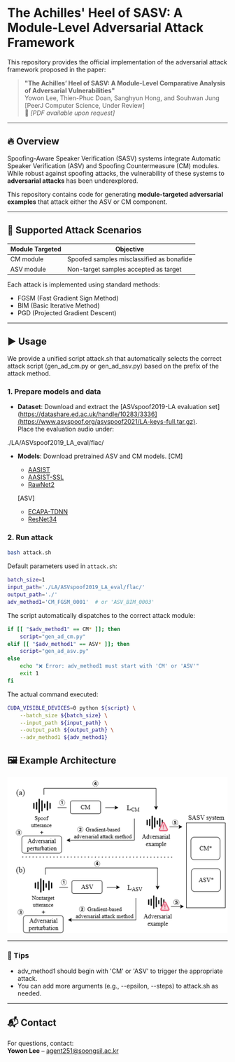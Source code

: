 # The Achilles' Heel of SASV: A Module-Level Adversarial Attack Framework

This repository provides the official implementation of the adversarial attack framework proposed in the paper:

> **"The Achilles’ Heel of SASV: A Module-Level Comparative Analysis of Adversarial Vulnerabilities"**  
> Yowon Lee, Thien-Phuc Doan, Sanghyun Hong, and Souhwan Jung  
> [PeerJ Computer Science, Under Review]  
> 📄 *[PDF available upon request]*

---

## 🔥 Overview

Spoofing-Aware Speaker Verification (SASV) systems integrate Automatic Speaker Verification (ASV) and Spoofing Countermeasure (CM) modules. While robust against spoofing attacks, the vulnerability of these systems to **adversarial attacks** has been underexplored.

This repository contains code for generating **module-targeted adversarial examples** that attack either the ASV or CM component.

---

## 🧪 Supported Attack Scenarios

| Module Targeted | Objective |
|------------------|-----------|
| CM module | Spoofed samples misclassified as bonafide |
| ASV module | Non-target samples accepted as target |

Each attack is implemented using standard methods:
- FGSM (Fast Gradient Sign Method)
- BIM (Basic Iterative Method)
- PGD (Projected Gradient Descent)

---
## ▶️ Usage

We provide a unified script attack.sh that automatically selects the correct attack script (gen_ad_cm.py or gen_ad_asv.py) based on the prefix of the attack method.

### 1. Prepare models and data

- **Dataset**: Download and extract the [ASVspoof2019-LA evaluation set](https://datashare.ed.ac.uk/handle/10283/3336](https://www.asvspoof.org/asvspoof2021/LA-keys-full.tar.gz).  
  Place the evaluation audio under:

  
./LA/ASVspoof2019_LA_eval/flac/


- **Models**: Download pretrained ASV and CM models.
  [CM]
  - [AASIST](https://github.com/clovaai/aasist.git)
  - [AASIST-SSL](https://dl.fbaipublicfiles.com/fairseq/wav2vec/xlsr2_300m.pt)
  - [RawNet2](https://github.com/asvspoof-challenge/2021/blob/main/LA/Baseline-RawNet2/README.md)
    
  [ASV]
  - [ECAPA-TDNN](https://github.com/TaoRuijie/ECAPA-TDNN.git)
  - [ResNet34](https://github.com/eurecom-asp/sasv-joint-optimisation.git)

### 2. Run attack

```bash
bash attack.sh
```

Default parameters used in `attack.sh`:

```bash
batch_size=1
input_path='./LA/ASVspoof2019_LA_eval/flac/'
output_path='./'
adv_method1='CM_FGSM_0001'  # or 'ASV_BIM_0003'
```

The script automatically dispatches to the correct attack module:

```bash
if [[ "$adv_method1" == CM* ]]; then
    script="gen_ad_cm.py"
elif [[ "$adv_method1" == ASV* ]]; then
    script="gen_ad_asv.py"
else
    echo "❌ Error: adv_method1 must start with 'CM' or 'ASV'"
    exit 1
fi
```

The actual command executed:

```bash
CUDA_VISIBLE_DEVICES=0 python ${script} \
    --batch_size ${batch_size} \
    --input_path ${input_path} \
    --output_path ${output_path} \
    --adv_method1 ${adv_method1}
```


## 🖼️ Example Architecture

![SASV Attack Pipeline](figures/fig1.png)

---

### 📌 Tips

- adv_method1 should begin with 'CM' or 'ASV' to trigger the appropriate attack.
- You can add more arguments (e.g., --epsilon, --steps) to attack.sh as needed.

---

## 📬 Contact

For questions, contact:  
**Yowon Lee** – agent251@soongsil.ac.kr